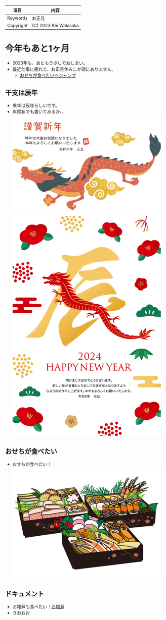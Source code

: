 |  項目 |  内容  |
| ---- | ---- |
|  Keywords  |  お正月  |
|  Copyright  |  (C) 2023 Kei Wakisaka  |

# 今年もあと1ヶ月
- 2023年も、あともう少しでおしまい。
- 最近仕事に疲れて、お正月休みしか頭にありません。
  - [おせちが食べたいへジャンプ](#white)

## 干支は辰年
- 来年は辰年らしいです。
- 年賀状でも書いてみるか、、
![2024年の年賀状フリー素材1](年賀状2024_1.png)
![2024年の年賀状フリー素材2](年賀状2024_2.png)

## <span id="white">おせちが食べたい</span>
- おせちが食べたい！![](おせち.jpg)

## ドキュメント
- お雑煮も食べたい！[お雑煮](https://www.kurashiru.com/articles/47e5f18f-f5a9-4af8-be7f-6fc3d45a8dc8)
- うおおお
